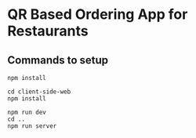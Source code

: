 # QR Based Ordering App for Restaurants

## Commands to setup 

```
npm install
```

```
cd client-side-web
npm install
```

```
npm run dev
cd ..
npm run server
```
